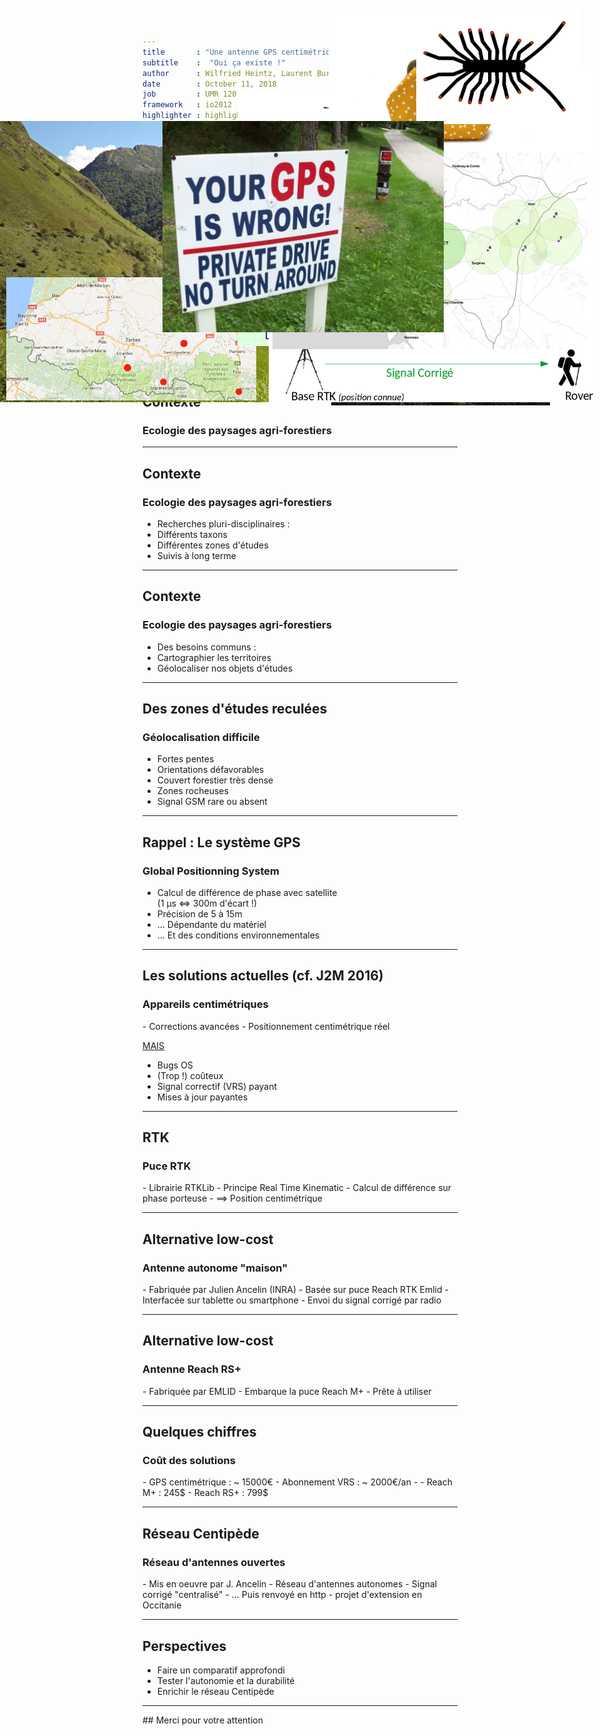 ```yaml
---
title       : "Une antenne GPS centimétrique low-cost."
subtitle    :  "Oui ça existe !"
author      : Wilfried Heintz, Laurent Burnel, Jérôme Molina, Julien Ancelin
date        : October 11, 2018
job         : UMR 1201 Dynafor, INRA, Toulouse
framework   : io2012        # {io2012, html5slides, shower, dzslides, ...}
highlighter : highlight.js  # {highlight.js, prettify, highlight}
hitheme     : tomorrow      #   
widgets     : [bootstrap, quiz]            # {mathjax, quiz, bootstrap}
mode        : selfcontained # {standalone, draft}
license     : by
logo        : INRA_logo.png
knit        : slidify::knit2slides
ext_widgets : {rCharts: [libraries/nvd3]}


--- 
```

## Présentation
<img style="position: absolute; top: 150px; right: 80px; border: 0; width:500px;" src="assets/img/reachrs.png">

- Contexte de Recherche
- Zones d'études reculées
- Rappel : Le système GPS
- Solution actuelle 
- RTK
- Alternative low-cost
- Quelques chiffres
- Le réseau Centipède
- Perspectives


--- 
## Contexte
<img style="position: absolute; top: 20px; right: 30px; border: 0; width:200px;" src="assets/img/Dynafor.jpg">
<img style="position: absolute; top: 200px; right: 180px; border: 0; width:800px;" src="assets/img/villelongue.jpg">
<h3>Ecologie des paysages agri-forestiers</h3>



--- 
## Contexte
<img style="position: absolute; top: 150px; right: 50px; border: 0; width:400px;" src="assets/img/taxons.png">
<img style="position: absolute; top: 450px; right: 550px; border: 0; width:400px;" src="assets/img/zone.png">

<h3>Ecologie des paysages agri-forestiers</h3>

 - Recherches pluri-disciplinaires :
  - Différents taxons
  - Différentes zones d'études
  - Suivis à long terme


--- 
## Contexte
<img style="position: absolute; top: 300px; right: 100px; border: 0; width:400px;" src="assets/img/carto.jpg">

<h3>Ecologie des paysages agri-forestiers</h3>

 - Des besoins communs :
  - Cartographier les territoires
  - Géolocaliser nos objets d'études

--- 
## Des zones d'études reculées
<img style="position: absolute; top: 130px; right: 80px; border: 0; width:350px;" src="assets/img/burat.jpg">
<h3>Géolocalisation difficile</h3>

 - Fortes pentes
 - Orientations défavorables
 - Couvert forestier très dense
 - Zones rocheuses 
 - Signal GSM rare ou absent


--- 
## Rappel : Le système GPS
<img style="position: absolute; top: 180px; right: 80px; border: 0; width:500px;" src="assets/img/sat.gif">
<h3>Global Positionning System</h3>

 - Calcul de différence de phase avec satellite
<br/>(1 μs <=> 300m d'écart !)
 - Précision de 5 à 15m
 - ... Dépendante du matériel
 - ... Et des conditions environnementales

--- 
## Les solutions actuelles (cf. J2M 2016)
<img style="position: absolute; top:110px; right: 10px; border: 0; width:400px;" src="assets/img/trimbleGeo7x.png">
<h3>Appareils centimétriques</h3>
 - Corrections avancées
 - Positionnement centimétrique réel

<u>MAIS</u>

 - Bugs OS
 - (Trop !) coûteux
 - Signal correctif (VRS) payant
 - Mises à jour payantes


--- 
## RTK

<img style="position: absolute; top:20px; right: 40px; border: 0; width:94px;" src="assets/img/rtklib.jpeg">
<img style="position: absolute; top:220px; right: 10px; border: 0; width:520px;" src="assets/img/Principe_RTK.png">
<h3>Puce RTK</h3>
 - Librairie RTKLib
 - Principe Real Time Kinematic
 - Calcul de différence sur phase porteuse 
 - ==> Position centimétrique

--- 
## Alternative low-cost


<h3>Antenne autonome "maison"</h3>
 - Fabriquée par Julien Ancelin (INRA)
 - Basée sur puce Reach RTK Emlid
 - Interfacée sur tablette ou smartphone 
 - Envoi du signal corrigé par radio


--- 
## Alternative low-cost


<h3>Antenne Reach RS+</h3>
 - Fabriquée par EMLID
 - Embarque la puce Reach M+
 - Prête à utiliser


--- 
## Quelques chiffres
<img style="position: absolute; top:20px; right: 40px; border: 0; width:394px;" src="assets/img/porte-monnaie.jpg">

<h3>Coût des solutions</h3>
 - GPS centimétrique : ~ 15000€
 - Abonnement VRS : ~ 2000€/an
 - 
 - Reach M+ : 245$
 - Reach RS+ : 799$

--- 
## Réseau Centipède
<img style="position: absolute; top:20px; right: 40px; border: 0; width:254px;" src="assets/img/centipede.jpeg">
<img style="position: absolute; top:250px; right: 20px; border: 0; width:504px;" src="assets/img/reseau_centipede.png">
<h3>Réseau d'antennes ouvertes</h3>
 - Mis en oeuvre par J. Ancelin
 - Réseau d'antennes autonomes
 - Signal corrigé "centralisé"
 - ... Puis renvoyé en http
 - projet d'extension en Occitanie
 

--- 
## Perspectives

 - Faire un comparatif approfondi
 - Tester l'autonomie et la durabilité
 - Enrichir le réseau Centipède

--- 
<img style="position: absolute; top: 200px; right: 250px; border: 0; width:450px;" src="assets/img/gps-wrong.jpg">
## Merci pour votre attention



